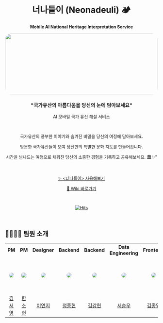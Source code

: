 <div align="center" >

# 너나들이 (Neonadeuli) 🏕️

<b>Mobile AI National Heritage Interpretation Service</b>

<img src="https://github.com/user-attachments/assets/3884c8e5-69b9-4835-ba99-7e285d7bb579" 
    style="height: 200px; width: 100%; 
            object-fit: cover; 
            border-radius: 20px;" >

<h3> "국가유산의 아름다움을 당신의 눈에 담아보세요" </h3>

AI 모바일 국가 유산 해설 서비스

<br />

국가유산의 풍부한 이야기와 숨겨진 비밀을 당신의 여정에 담아보세요.

방문한 국가유산들이 모여 당신만의 특별한 문화 지도를 만들어갑니다.

시간을 넘나드는 여행으로 채워진 당신의 소중한 경험을 기록하고 공유해보세요. 🏛️✨"

</br>

[✨ <너나들이> 사용해보기](https://www.xn--910b8hh6hdsz.com/)

[🔗 Wiki 바로가기](https://github.com/neonadeuli-project/Neonadeuli-Backend/wiki)

<br>

[![Hits](https://hits.seeyoufarm.com/api/count/incr/badge.svg?url=https%3A%2F%2Fgithub.com%2Fneonadeuli-project&count_bg=%23F2E2C3&title_bg=%23555555&icon=sparkpost.svg&icon_color=%23E7E7E7&title=neonadeuli&edge_flat=false)](https://hits.seeyoufarm.com)

</div>

<br />

## 👨‍👩‍👧‍👦 팀원 소개

<table >
  <tr height="30px">
    <td align="center" width="160px">
      <b>PM</b>
    </td>
    <td align="center" width="160px">
      <b>PM</b>
    </td>
    <td align="center" width="160px">
      <b>Designer</b>
    </td>
    <td align="center" width="160px">
      <b>Backend</b>
    </td>
    </td>
    <td align="center" width="160px">
      <b>Backend</b>
    </td>
    <td align="center" width="160px">
      <b>Data Engineering</b>
    </td>
    <td align="center" width="160px">
      <b>Frontend</b>
    </td>
      <td align="center" width="160px">
      <b>Frontend</b>
    </td>
  </tr>
  <tr height="120px">
    <td align="center" width="160px">
      <a href="https://github.com/Kim-donE"><img src="https://avatars.githubusercontent.com/u/180167009?v=4" style="border-radius:50%"/></a>
    </td>
    <td align="center" width="160px">
      <a href="https://www.notion.so/a2c3f5fd98cb4232a869932f1e9d1d67?pvs=4"><img src="https://avatars.githubusercontent.com/u/79568594?v=4" style="border-radius:30%"/></a>
    </td>
    <td align="center" width="160px">
      <a href="https://github.com/lee-yeonji"><img src="https://avatars.githubusercontent.com/u/101976270?v=4" style="border-radius:50%"/></a>
    </td>
    <td align="center" width="160px">
      <a href="https://github.com/viaunixue"><img src="https://avatars.githubusercontent.com/u/77084379?v=4" style="border-radius:50%"/></a>
    </td>
    <td align="center" width="160px">
      <a href="https://github.com/keem-hyun"><img src="https://avatars.githubusercontent.com/u/107028610?v=4" style="border-radius:50%"/></a>
    </td>
    <td align="center" width="160px">
      <a href="https://github.com/swwho96"><img src="https://avatars.githubusercontent.com/u/67579479?v=4" style="border-radius:50%" /></a>
    </td>
    <td align="center" width="160px">
      <a href="https://github.com/PracticeKJY"><img src="https://avatars.githubusercontent.com/u/119389577?v=4" style="border-radius:50%"/></a>
    </td>
    <td align="center" width="160px">
      <a href="https://github.com/Miaash"><img src="https://avatars.githubusercontent.com/u/98681659?v=4" style="border-radius:50%"/></a>
    </td>
  </tr>
  <tr height="30px">
    <td align="center" width="160px">
      <a href="https://www.notion.so/a2c3f5fd98cb4232a869932f1e9d1d67?pvs=4">김서영</a>
    </td>
    <td align="center" width="160px">
      <a href="https://www.notion.so/a2c3f5fd98cb4232a869932f1e9d1d67?pvs=4">한소현</a>
    </td>
    <td align="center" width="160px">
      <a href="https://www.notion.so/a2c3f5fd98cb4232a869932f1e9d1d67?pvs=4">이연지</a>
    </td>
    <td align="center" width="160px">
      <a href="https://github.com/viaunixue">정종현</a>
    </td>
    <td align="center" width="160px">
      <a href="https://github.com/keem-hyun">김강현</a>
    </td>
    <td align="center" width="160px">
      <a href="https://github.com/swwho96">서승우</a>
    </td>
    <td align="center" width="160px">
      <a href="https://github.com/PracticeKJY">김종엽</a>
    </td>
    <td align="center" width="160px">
      <a href="https://github.com/Miaash">홍성아</a>
    </td>
  </tr>
</table>
